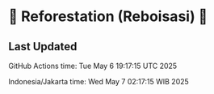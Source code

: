 
# 🌳 Reforestation (Reboisasi) 🌲

## Last Updated

GitHub Actions time: Tue May  6 19:17:15 UTC 2025

Indonesia/Jakarta time: Wed May  7 02:17:15 WIB 2025
